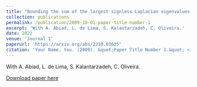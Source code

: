 ```yaml
---
title: "Bounding the sum of the largest signless Laplacian eigenvalues of a graph"
collection: publications
permalink: /publication/2009-10-01-paper-title-number-1
excerpt: 'With A. Abiad, L. de Lima, S. Kalantarzadeh, C. Oliveira.'
date: 2022
venue: 'Journal 1'
paperurl: 'https://arxiv.org/abs/2210.03635'
citation: 'Your Name, You. (2009). &quot;Paper Title Number 1.&quot; <i>Journal 1</i>. 1(1).'
---
```

With A. Abiad, L. de Lima, S. Kalantarzadeh, C. Oliveira.

[Download paper here](https://arxiv.org/abs/2210.03635)

